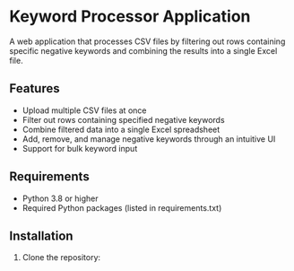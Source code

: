 # Keyword Processor Application

A web application that processes CSV files by filtering out rows containing specific negative keywords and combining the results into a single Excel file.

## Features

- Upload multiple CSV files at once
- Filter out rows containing specified negative keywords
- Combine filtered data into a single Excel spreadsheet
- Add, remove, and manage negative keywords through an intuitive UI
- Support for bulk keyword input

## Requirements

- Python 3.8 or higher
- Required Python packages (listed in requirements.txt)

## Installation

1. Clone the repository: